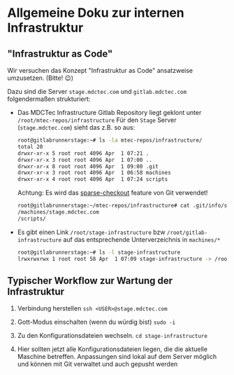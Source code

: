 # Allgemeine Doku zur internen Infrastruktur

## "Infrastruktur as Code"

Wir versuchen das Konzept "Infrastruktur as Code" ansatzweise umzusetzen. (Bitte! :wink:)

Dazu sind die Server `stage.mdctec.com` und `gitlab.mdctec.com` folgendermaßen strukturiert:

 -  Das MDCTec Infrastructure Gitlab Repository liegt geklont unter `/root/mtec-repos/infrastructure`
    Für den `Stage` Server (`stage.mdctec.com`) sieht das z.B. so aus:
    ```bash
    root@gitlabrunnerstage:~# ls -la mtec-repos/infrastructure/
    total 20
    drwxr-xr-x 5 root root 4096 Apr  1 07:21 .
    drwxr-xr-x 3 root root 4096 Apr  1 07:00 ..
    drwxr-xr-x 8 root root 4096 Apr  1 09:00 .git
    drwxr-xr-x 3 root root 4096 Apr  1 06:58 machines
    drwxr-xr-x 4 root root 4096 Apr  1 07:24 scripts
    ```

    Achtung: Es wird das [sparse-checkout](https://git-scm.com/docs/git-sparse-checkout) feature von Git verwendet!
    ```bash
    root@gitlabrunnerstage:~/mtec-repos/infrastructure# cat .git/info/sparse-checkout
    /machines/stage.mdctec.com
    /scripts/
    ```
 -  Es gibt einen Link `/root/stage-infrastructure` bzw `/root/gitlab-infrastructure` auf das entsprechende Unterverzeichnis in `machines/*`

    ```bash
    root@gitlabrunnerstage:~# ls -l stage-infrastructure
    lrwxrwxrwx 1 root root 58 Apr  1 07:09 stage-infrastructure -> /root/mtec-repos/infrastructure/machines/stage.mdctec.com/
    ```

## Typischer Workflow zur Wartung der Infrastruktur

 1. Verbindung herstellen
    `ssh <USER>@stage.mdctec.com`

 2. Gott-Modus einschalten (wenn du würdig bist)
    `sudo -i`

 3. Zu den Konfigurationsdateien wechseln.
    `cd stage-infrastructure`

 4. Hier sollten jetzt alle Konfigurationsdateien liegen, die die aktuelle Maschine betreffen.
    Anpassungen sind lokal auf dem Server möglich und können mit Git verwaltet und auch gepusht werden
